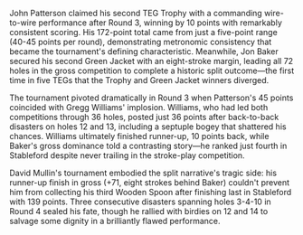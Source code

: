 John Patterson claimed his second TEG Trophy with a commanding wire-to-wire performance after Round 3, winning by 10 points with remarkably consistent scoring. His 172-point total came from just a five-point range (40-45 points per round), demonstrating metronomic consistency that became the tournament's defining characteristic. Meanwhile, Jon Baker secured his second Green Jacket with an eight-stroke margin, leading all 72 holes in the gross competition to complete a historic split outcome—the first time in five TEGs that the Trophy and Green Jacket winners diverged.

The tournament pivoted dramatically in Round 3 when Patterson's 45 points coincided with Gregg Williams' implosion. Williams, who had led both competitions through 36 holes, posted just 36 points after back-to-back disasters on holes 12 and 13, including a septuple bogey that shattered his chances. Williams ultimately finished runner-up, 10 points back, while Baker's gross dominance told a contrasting story—he ranked just fourth in Stableford despite never trailing in the stroke-play competition.

David Mullin's tournament embodied the split narrative's tragic side: his runner-up finish in gross (+71, eight strokes behind Baker) couldn't prevent him from collecting his third Wooden Spoon after finishing last in Stableford with 139 points. Three consecutive disasters spanning holes 3-4-10 in Round 4 sealed his fate, though he rallied with birdies on 12 and 14 to salvage some dignity in a brilliantly flawed performance.